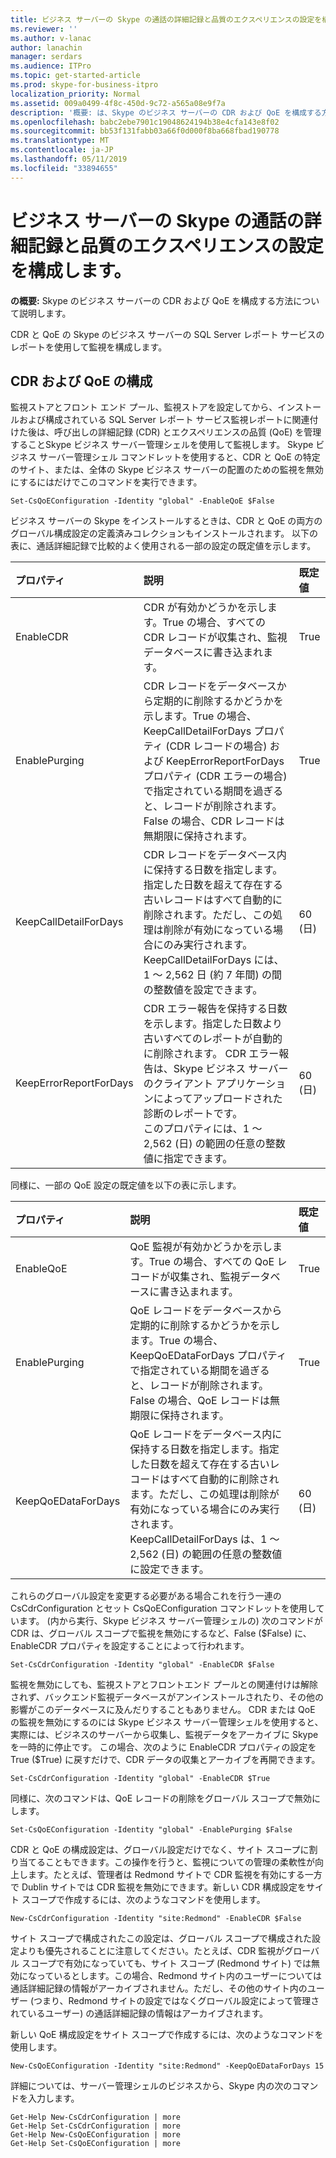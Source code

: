 ```yaml
---
title: ビジネス サーバーの Skype の通話の詳細記録と品質のエクスペリエンスの設定を構成します。
ms.reviewer: ''
ms.author: v-lanac
author: lanachin
manager: serdars
ms.audience: ITPro
ms.topic: get-started-article
ms.prod: skype-for-business-itpro
localization_priority: Normal
ms.assetid: 009a0499-4f8c-450d-9c72-a565a08e9f7a
description: '概要: は、Skype のビジネス サーバーの CDR および QoE を構成する方法について説明します。'
ms.openlocfilehash: babc2ebe7901c19048624194b38e4cfa143e8f02
ms.sourcegitcommit: bb53f131fabb03a66f0d000f8ba668fbad190778
ms.translationtype: MT
ms.contentlocale: ja-JP
ms.lasthandoff: 05/11/2019
ms.locfileid: "33894655"
---
```

# <a name="configure-call-detail-recording-and-quality-of-experience-settings-in-skype-for-business-server"></a>ビジネス サーバーの Skype の通話の詳細記録と品質のエクスペリエンスの設定を構成します。
 
**の概要:** Skype のビジネス サーバーの CDR および QoE を構成する方法について説明します。
  
CDR と QoE の Skype のビジネス サーバーの SQL Server レポート サービスのレポートを使用して監視を構成します。
  
## <a name="configure-cdr-and-qoe"></a>CDR および QoE の構成

監視ストアとフロント エンド プール、監視ストアを設定してから、インストールおよび構成されている SQL Server レポート サービス監視レポートに関連付けた後は、呼び出しの詳細記録 (CDR) とエクスペリエンスの品質 (QoE) を管理することSkype ビジネス サーバー管理シェルを使用して監視します。 Skype ビジネス サーバー管理シェル コマンドレットを使用すると、CDR と QoE の特定のサイト、または、全体の Skype ビジネス サーバーの配置のための監視を無効にするにはだけでこのコマンドを実行できます。
  
```
Set-CsQoEConfiguration -Identity "global" -EnableQoE $False
```

ビジネス サーバーの Skype をインストールするときは、CDR と QoE の両方のグローバル構成設定の定義済みコレクションもインストールされます。 以下の表に、通話詳細記録で比較的よく使用される一部の設定の既定値を示します。
  
|**プロパティ**|**説明**|**既定値**|
|:-----|:-----|:-----|
|EnableCDR  <br/> |CDR が有効かどうかを示します。True の場合、すべての CDR レコードが収集され、監視データベースに書き込まれます。  <br/> |True  <br/> |
|EnablePurging  <br/> |CDR レコードをデータベースから定期的に削除するかどうかを示します。True の場合、KeepCallDetailForDays プロパティ (CDR レコードの場合) および KeepErrorReportForDays プロパティ (CDR エラーの場合) で指定されている期間を過ぎると、レコードが削除されます。False の場合、CDR レコードは無期限に保持されます。  <br/> |True  <br/> |
|KeepCallDetailForDays  <br/> |CDR レコードをデータベース内に保持する日数を指定します。指定した日数を超えて存在する古いレコードはすべて自動的に削除されます。ただし、この処理は削除が有効になっている場合にのみ実行されます。  <br/> KeepCallDetailForDays には、1 ～ 2,562 日 (約 7 年間) の間の整数値を設定できます。  <br/> |60 (日)  <br/> |
|KeepErrorReportForDays  <br/> |CDR エラー報告を保持する日数を示します。指定した日数より古いすべてのレポートが自動的に削除されます。 CDR エラー報告は、Skype ビジネス サーバーのクライアント アプリケーションによってアップロードされた診断のレポートです。  <br/> このプロパティには、1 ～ 2,562 (日) の範囲の任意の整数値に指定できます。  <br/> |60 (日)  <br/> |
   
同様に、一部の QoE 設定の既定値を以下の表に示します。
  
|**プロパティ**|**説明**|**既定値**|
|:-----|:-----|:-----|
|EnableQoE  <br/> |QoE 監視が有効かどうかを示します。True の場合、すべての QoE レコードが収集され、監視データベースに書き込まれます。  <br/> |True  <br/> |
|EnablePurging  <br/> |QoE レコードをデータベースから定期的に削除するかどうかを示します。True の場合、KeepQoEDataForDays プロパティで指定されている期間を過ぎると、レコードが削除されます。False の場合、QoE レコードは無期限に保持されます。  <br/> |True  <br/> |
|KeepQoEDataForDays  <br/> |QoE レコードをデータベース内に保持する日数を指定します。指定した日数を超えて存在する古いレコードはすべて自動的に削除されます。ただし、この処理は削除が有効になっている場合にのみ実行されます。  <br/> KeepCallDetailForDays は、1 ～ 2,562 (日) の範囲の任意の整数値に設定できます。  <br/> |60 (日)  <br/> |
   
これらのグローバル設定を変更する必要がある場合これを行う一連の CsCdrConfiguration とセット CsQoEConfiguration コマンドレットを使用しています。 (内から実行、Skype ビジネス サーバー管理シェルの) 次のコマンドが CDR は、グローバル スコープで監視を無効にするなど、False ($False) に、EnableCDR プロパティを設定することによって行われます。
  
```
Set-CsCdrConfiguration -Identity "global" -EnableCDR $False
```

監視を無効にしても、監視ストアとフロントエンド プールとの関連付けは解除されず、バックエンド監視データベースがアンインストールされたり、その他の影響がこのデータベースに及んだりすることもありません。 CDR または QoE の監視を無効にするのには Skype ビジネス サーバー管理シェルを使用すると、実際には、ビジネスのサーバーから収集し、監視データをアーカイブに Skype を一時的に停止です。 この場合、次のように EnableCDR プロパティの設定を True ($True) に戻すだけで、CDR データの収集とアーカイブを再開できます。
  
```
Set-CsCdrConfiguration -Identity "global" -EnableCDR $True
```

同様に、次のコマンドは、QoE レコードの削除をグローバル スコープで無効にします。
  
```
Set-CsQoEConfiguration -Identity "global" -EnablePurging $False
```

CDR と QoE の構成設定は、グローバル設定だけでなく、サイト スコープに割り当てることもできます。この操作を行うと、監視についての管理の柔軟性が向上します。たとえば、管理者は Redmond サイトで CDR 監視を有効にする一方で Dublin サイトでは CDR 監視を無効にできます。新しい CDR 構成設定をサイト スコープで作成するには、次のようなコマンドを使用します。
  
```
New-CsCdrConfiguration -Identity "site:Redmond" -EnableCDR $False
```

サイト スコープで構成されたこの設定は、グローバル スコープで構成された設定よりも優先されることに注意してください。たとえば、CDR 監視がグローバル スコープで有効になっていても、サイト スコープ (Redmond サイト) では無効になっているとします。この場合、Redmond サイト内のユーザーについては通話詳細記録の情報がアーカイブされません。ただし、その他のサイト内のユーザー (つまり、Redmond サイトの設定ではなくグローバル設定によって管理されているユーザー) の通話詳細記録の情報はアーカイブされます。
  
新しい QoE 構成設定をサイト スコープで作成するには、次のようなコマンドを使用します。
  
```
New-CsQoEConfiguration -Identity "site:Redmond" -KeepQoEDataForDays 15
```

詳細については、サーバー管理シェルのビジネスから、Skype 内の次のコマンドを入力します。
  
```
Get-Help New-CsCdrConfiguration | more
Get-Help Set-CsCdrConfiguration | more
Get-Help New-CsQoEConfiguration | more
Get-Help Set-CsQoEConfiguration | more
```
